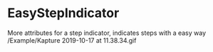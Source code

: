 # EasyStepIndicator
More attributes for a step indicator, indicates steps with a easy way
/Example/Kapture 2019-10-17 at 11.38.34.gif
